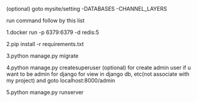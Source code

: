 (optional) goto mysite/setting 
-DATABASES
-CHANNEL_LAYERS


run command follow by this list

1.docker run -p 6379:6379 -d redis:5

2.pip install -r requirements.txt

3.python manage.py migrate

4.python manage.py createsuperuser 
(optional) for create admin user if u want to be admin for django for view in django db, etc(not associate with my project)
and goto localhost:8000/admin

5.python manage.py runserver
